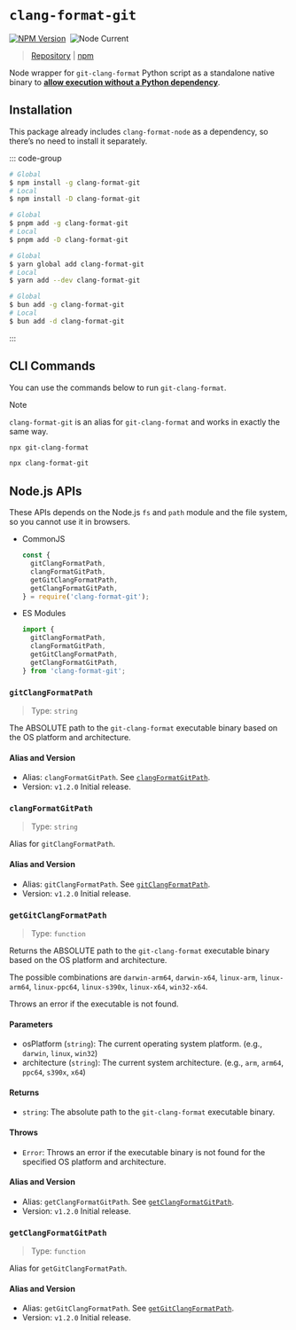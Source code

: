 # `clang-format-git`

[![NPM Version](https://img.shields.io/npm/v/clang-format-git)](https://www.npmjs.com/package/clang-format-git)&nbsp;
![Node Current](https://img.shields.io/node/v/clang-format-git)

> [Repository](https://github.com/lumirlumir/npm-clang-format-node/tree/main/packages/clang-format-git) | [npm](https://www.npmjs.com/package/clang-format-git)

Node wrapper for `git-clang-format` Python script as a standalone native binary to <u>**allow execution without a Python dependency**</u>.

## Installation

This package already includes `clang-format-node` as a dependency, so there’s no need to install it separately.

::: code-group

```sh [npm]
# Global
$ npm install -g clang-format-git
# Local
$ npm install -D clang-format-git
```

```sh [pnpm]
# Global
$ pnpm add -g clang-format-git
# Local
$ pnpm add -D clang-format-git
```

```sh [yarn]
# Global
$ yarn global add clang-format-git
# Local
$ yarn add --dev clang-format-git
```

```sh [bun]
# Global
$ bun add -g clang-format-git
# Local
$ bun add -d clang-format-git
```

:::

## CLI Commands

You can use the commands below to run `git-clang-format`.

> [!NOTE]
>
> `clang-format-git` is an alias for `git-clang-format` and works in exactly the same way.

```sh
npx git-clang-format
```

```sh
npx clang-format-git
```

## Node.js APIs

These APIs depends on the Node.js `fs` and `path` module and the file system, so you cannot use it in browsers.

- CommonJS

    ```js
    const {
      gitClangFormatPath,
      clangFormatGitPath,
      getGitClangFormatPath,
      getClangFormatGitPath,
    } = require('clang-format-git');
    ```

- ES Modules

    ```js
    import {
      gitClangFormatPath,
      clangFormatGitPath,
      getGitClangFormatPath,
      getClangFormatGitPath,
    } from 'clang-format-git';
    ```

### `gitClangFormatPath`

> Type: `string`

The ABSOLUTE path to the `git-clang-format` executable binary based on the OS platform and architecture.

#### Alias and Version

- Alias: `clangFormatGitPath`. See [`clangFormatGitPath`](#clangformatgitpath).
- Version: `v1.2.0` Initial release.

### `clangFormatGitPath`

> Type: `string`

Alias for `gitClangFormatPath`.

#### Alias and Version

- Alias: `gitClangFormatPath`. See [`gitClangFormatPath`](#gitclangformatpath).
- Version: `v1.2.0` Initial release.

### `getGitClangFormatPath`

> Type: `function`

Returns the ABSOLUTE path to the `git-clang-format` executable binary based on the OS platform and architecture.

The possible combinations are `darwin-arm64`, `darwin-x64`, `linux-arm`, `linux-arm64`, `linux-ppc64`, `linux-s390x`, `linux-x64`, `win32-x64`.

Throws an error if the executable is not found.

#### Parameters

- osPlatform (`string`): The current operating system platform. (e.g., `darwin`, `linux`, `win32`)
- architecture (`string`): The current system architecture. (e.g., `arm`, `arm64`, `ppc64`, `s390x`, `x64`)

#### Returns

- `string`: The absolute path to the `git-clang-format` executable binary.

#### Throws

- `Error`: Throws an error if the executable binary is not found for the specified OS platform and architecture.

#### Alias and Version

- Alias: `getClangFormatGitPath`. See [`getClangFormatGitPath`](#getclangformatgitpath).
- Version: `v1.2.0` Initial release.

### `getClangFormatGitPath`

> Type: `function`

Alias for `getGitClangFormatPath`.

#### Alias and Version

- Alias: `getGitClangFormatPath`. See [`getGitClangFormatPath`](#getgitclangformatpath).
- Version: `v1.2.0` Initial release.

